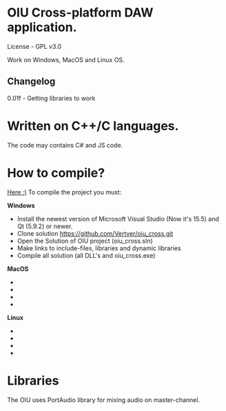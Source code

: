 # OIU Cross-platform DAW application. 
License - GPL v3.0

Work on Windows, MacOS and Linux OS.

## Changelog

0.01f - Getting libraries to work 


# Written on C++/C languages. 

The code may contains C# and JS code.



# How to compile? 

[Here :)](https://github.com/Vertver/oiu_cross/wiki/Compile)
To compile the project you must:

**Windows**

* Install the newest version of Microsoft Visual Studio (Now it's 15.5) and Qt (5.9.2) or newer.
* Clone solution https://github.com/Vertver/oiu_cross.git
* Open the Solution of OIU project (oiu_cross.sln)
* Make links to include-files, libraries and dynamic libraries
* Compile all solution (all DLL's and oiu_cross.exe)

**MacOS**

*
*
*
*

**Linux**

*
*
*
*

# Libraries

The OIU uses PortAudio library for mixing audio on master-channel.

